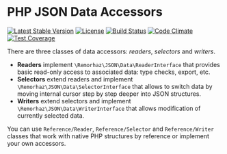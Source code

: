 # PHP JSON Data Accessors

[![Latest Stable Version](https://poser.pugx.org/remorhaz/php-json-data/v/stable)](https://packagist.org/packages/remorhaz/php-json-data)
[![License](https://poser.pugx.org/remorhaz/php-json-data/license)](https://packagist.org/packages/remorhaz/php-json-data)
[![Build Status](https://travis-ci.org/remorhaz/php-json-data.svg?branch=master)](https://travis-ci.org/remorhaz/php-json-data)
[![Code Climate](https://codeclimate.com/github/remorhaz/php-json-data/badges/gpa.svg)](https://codeclimate.com/github/remorhaz/php-json-data)
[![Test Coverage](https://codeclimate.com/github/remorhaz/php-json-data/badges/coverage.svg)](https://codeclimate.com/github/remorhaz/php-json-data/coverage)

There are three classes of data accessors: _readers_, _selectors_ and _writers_.

* **Readers** implement `\Remorhaz\JSON\Data\ReaderInterface` that provides basic read-only access to associated data:
type checks, export, etc.
* **Selectors** extend readers and implement `\Remorhaz\JSON\Data\SelectorInterface` that allows to switch data by moving
internal cursor step by step deeper into JSON structures.
* **Writers** extend selectors and implement `\Remorhaz\JSON\Data\WriterInterface` that allows modification of currently
selected data.

You can use `Reference/Reader`, `Reference/Selector` and `Reference/Writer` classes that work with native PHP structures
by reference or implement your own accessors.
